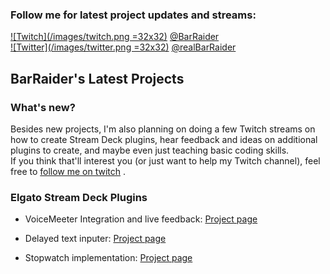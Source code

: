 ### Follow me for latest project updates and streams:  
[![Twitch](/images/twitch.png =32x32)](https://www.twitch.tv/barraider/) [@BarRaider](https://www.twitch.tv/barraider/)  
 [![Twitter](/images/twitter.png =32x32)](https://twitter.com/realBarRaider) [@realBarRaider](https://twitter.com/realBarRaider)

## BarRaider's Latest Projects

### What's new?
Besides new projects, I'm also planning on  doing a few Twitch streams on how to create Stream Deck plugins, hear feedback and ideas on additional plugins to create, and maybe even just teaching basic coding skills.   
If you think that'll interest you (or just want to help my Twitch channel), feel free to [follow me on twitch](https://m.twitch.tv/barraider) .


### Elgato Stream Deck Plugins

* VoiceMeeter Integration and live feedback: [Project page](https://github.com/BarRaider/streamdeck-voicemeeter)
	
* Delayed text inputer: [Project page](https://github.com/BarRaider/streamdeck-delayedtext)
	
* Stopwatch implementation: [Project page](https://github.com/BarRaider/streamdeck-stopwatch)
	

